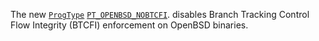 The new [`ProgType`](/pkg/debug/elf#ProgType)
[`PT_OPENBSD_NOBTCFI`](/pkg/debug/elf#PT_OPENBSD_NOBTCFI).
disables Branch Tracking Control Flow Integrity (BTCFI) enforcement on OpenBSD binaries.
